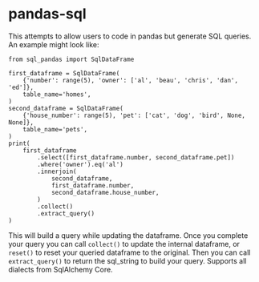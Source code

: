 # pandas-sql

This attempts to allow users to code in pandas but generate SQL queries.  An example might look like:


    from sql_pandas import SqlDataFrame

    first_dataframe = SqlDataFrame(
        {'number': range(5), 'owner': ['al', 'beau', 'chris', 'dan', 'ed']},
        table_name='homes',
    )
    second_dataframe = SqlDataFrame(
        {'house_number': range(5), 'pet': ['cat', 'dog', 'bird', None, None]},
        table_name='pets',
    )
    print(
        first_dataframe
            .select([first_dataframe.number, second_dataframe.pet])
            .where('owner').eq('al')
            .innerjoin(
                second_dataframe,
                first_dataframe.number,
                second_dataframe.house_number,
            )
            .collect()
            .extract_query()
    )

This will build a query while updating the dataframe.  Once you complete your query you can call `collect()` to update the internal dataframe, or `reset()` to reset your queried dataframe to the original.
Then you can call `extract_query()` to return the sql_string to build your query.  Supports all dialects from SqlAlchemy Core.
